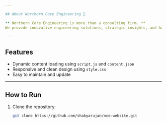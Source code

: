 ```yaml
---

## About Northern Core Engineering 📌

** Northern Core Engineering is more than a consulting firm. **  
We provide innovative engineering solutions, strategic insights, and hands-on expertise to help businesses thrive. Our approach goes beyond advice — we partner with clients to design, optimize, and implement solutions that deliver real-world results.

---
```


## Features

- Dynamic content loading using `script.js` and `content.json`
- Responsive and clean design using `style.css`
- Easy to maintain and update

---

## How to Run

1. Clone the repository:
   ```bash
   git clone https://github.com/shakyarujan/nce-website.git
   ```
